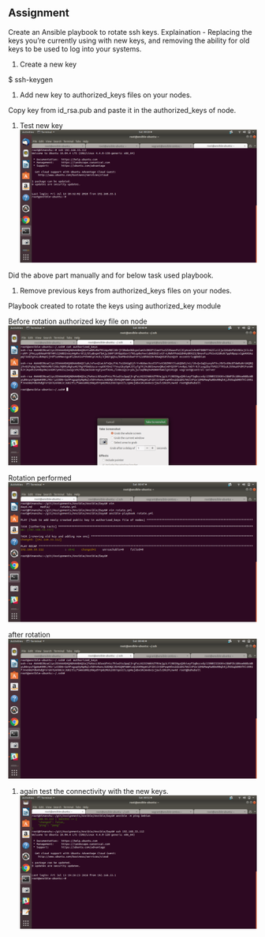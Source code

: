 ## Assignment

Create an Ansible playbook to rotate ssh keys. 
Explaination - Replacing the keys you’re currently using with new keys, and removing the ability for old keys to be used to log into your systems.
1. Create a new key  

$ ssh-keygen

1. Add new key to authorized_keys files on your nodes.

Copy key from id_rsa.pub and paste it in the authorized_keys of node.

1. Test new key
![](media/1.png)

Did the above part manually and for below task used playbook.

1. Remove previous keys from authorized_keys files on your nodes.

Playbook created to rotate the keys using authorized_key module

Before rotation authorized key file on node
![](media/before.png)

Rotation performed
![](media/rotation.png)

after rotation
![](media/after.png)

1. again test the connectivity with the new keys.
![](media/connection.png)

